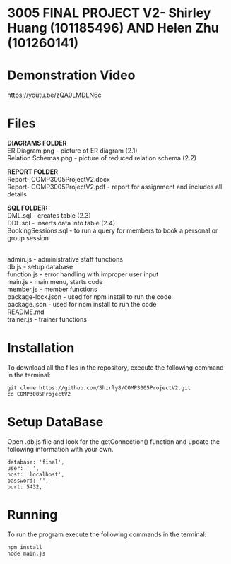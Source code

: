 # 3005 FINAL PROJECT V2- Shirley Huang (101185496) AND Helen Zhu (101260141)

# Demonstration Video
https://youtu.be/zQA0LMDLN6c
# Files
**DIAGRAMS FOLDER**
<br/> ER Diagram.png - picture of ER diagram (2.1)
<br/> Relation Schemas.png - picture of reduced relation schema (2.2)

**REPORT FOLDER**
<br/> Report- COMP3005ProjectV2.docx 
<br/> Report- COMP3005ProjectV2.pdf - report for assignment and includes all details 

**SQL FOLDER:**
<br/> DML.sql - creates table (2.3)
<br/>  DDL.sql - inserts data into table (2.4) 
<br/> BookingSessions.sql - to run a query for members to book a personal or group session 

<br/> admin.js - administrative staff functions 
<br/> db.js - setup database 
<br/> function.js - error handling with improper user input
<br/> main.js - main menu, starts code
<br/> member.js - member functions
<br/> package-lock.json - used for npm install to run the code
<br/> package.json - used for npm install to run the code 
<br/> README.md 
<br/> trainer.js - trainer functions

# Installation
To download all the files in the repository, execute the following command in the terminal: 
```
git clone https://github.com/Shirly8/COMP3005ProjectV2.git
cd COMP3005ProjectV2
```

# Setup DataBase
Open .db.js file and look for the getConnection() function and update the following information with your own. 
```
database: 'final',
user: ' ',
host: 'localhost',
password: '',
port: 5432,
```
# Running
To run the program execute the following commands in the terminal:
```
npm install 
node main.js
```
